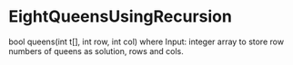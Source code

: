 # EightQueensUsingRecursion
bool queens(int t[], int row, int col) where Input: integer array to store row numbers of queens as solution, rows and cols. 
